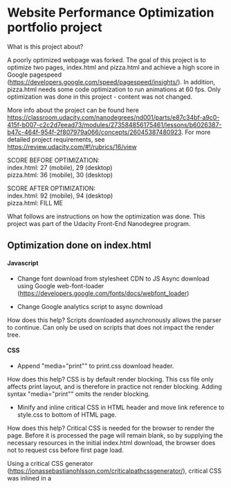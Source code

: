 # Website Performance Optimization portfolio project

What is this project about? 

A poorly optimized webpage was forked. The goal of this project is to optimize two pages, index.html and pizza.html and achieve a high score in Google pagespeed (https://developers.google.com/speed/pagespeed/insights/). In addition, pizza.html needs some code optimization to run animations at 60 fps. Only optimization was done in this project - content was not changed.

More info about the project can be found here https://classroom.udacity.com/nanodegrees/nd001/parts/e87c34bf-a9c0-415f-b007-c2c2d7eead73/modules/273584856175461/lessons/b6026387-b47c-464f-954f-2f807979a066/concepts/26045387480923. For more detailed project requirements, see https://review.udacity.com/#!/rubrics/16/view

SCORE BEFORE OPTIMIZATION:  
index.html: 27 (mobile), 29 (desktop)  
pizza.html: 36 (mobile), 30 (desktop)  

SCORE AFTER OPTIMIZATION:  
index.html: 92 (mobile), 94 (desktop)  
pizza.html: FILL ME           
          
What follows are instructions on how the optimization was done. This project was part of the Udacity Front-End Nanodegree program. 

## Optimization done on index.html

#### Javascript

* Change font download from stylesheet CDN to JS Async download using Google web-font-loader        (https://developers.google.com/fonts/docs/webfont_loader)

* Change Google analytics script to async download 

How does this help? Scripts downloaded asynchronously allows the parser to continue.
Can only be used on scripts that does not impact the render tree.
  
#### CSS

* Append "media="print"" to print.css download header.

How does this help? CSS is by default render blocking. This css file only affects print layout, and is therefore in
practice not render blocking. Adding syntax "media="print"" omits the render blocking.
  
* Minify and inline critical CSS in HTML header and move link reference to style.css to bottom of HTML page. 

How does this help? Critical CSS is needed for the browser to render the page. Before it is processed the page will remain blank,   so   by supplying the necessary resources in the initial index.html download, the browser does not to request css before first page           load.

Using a critical CSS generator (https://jonassebastianohlsson.com/criticalpathcssgenerator/),  critical CSS was inlined in a <style>     block in header. The link reference to style.css was moved to the bottom of the page

#### Inlining images
* 3 thumbnail images inlined as Base64 strings.

How does this help? Inlining images into index.html reduces file requests. A drawback is that the images can no longer be cached. 

A quick note on size of index.html. This should, if possible, be no more than 14.3 kb. Below this threshold, the time needed to download the file is 1 RTT (round-time-trip). This is due to the congestion window of TCP/IP protocol. A segment (part of file sent) is ~1430 byte. TCP sends up to 10 segments before waiting for ACK, so in total 14320 byte = 14.3 kb. In short, this means that an index.html of < 14.3kb only requires 1 RTT (assuming no segments are lost enroute). A size higher than this (or a segment loss) will require 2 RTTs.

(Index.html was 5 kb at start. This gives ~9 kb to use for CSS and image inlining before 2 RTTs are needed)

After inlining 3 thumb images, size of index.html is now 14317 bytes.

  #### GULP (used for minification)

* Install node.js
* In project docs folder, type "npm init". This will create a package.json file
* Install gulp (globally): npm install --save gulp-install
* Install gulp (locally, in working dir): npm install --global gulp-cli

##### JS minification

* Install js-uglify (npm install --save-dev gulp-uglify) (JS minification)
* Setup gulpfile.js (https://www.npmjs.com/package/gulp-uglify)
* Run gulp

##### CSS minification

* Install css-lean (npm install gulp-clean-css --save-dev)
* Setup gulpfile.js (https://www.npmjs.com/package/gulp-clean-css)
* Run gulp


## Optimization done on pizza.html

#### Reduce load time of slider

Two thing were done here:

* Reduce number of DOM calls from 3 to 1. 

This was done by making one initial request, storing it in a variable (randomPizzaContainerElement) and calling that instead of repeated DOM calls. This is a cheaper process to access than traversing through the DOM and will thus reduce load time.

* Use requestAnimationFrame for the resizing function

By calling putting the resize function inside requestAnimationFrame, this allows the browser to optimize the animation drawing job. 

As a result of these two methods, the animation load time was reduced from ~175 ms to less than 1 ms.

#### Increase scroll-rate of pizza.html

One thing were done here:

* Move static (non-changing) DOM calls outside of the loop in main.js (line 520)

This was enough to reach 60 fps when scrolling.


Web-resources used summary:

Google pagespeed: https://developers.google.com/speed/pagespeed/  
Base-64 encoding of images: https://www.base64-image.de/  
Critical CSS extractor: https://jonassebastianohlsson.com/criticalpathcssgenerator/  



